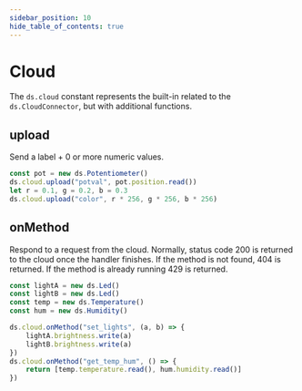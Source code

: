 ```yaml
---
sidebar_position: 10
hide_table_of_contents: true
---
```


# Cloud

The `ds.cloud` constant represents the built-in related to the `ds.CloudConnector`,
but with additional functions.

## upload

Send a label + 0 or more numeric values.

```ts
const pot = new ds.Potentiometer()
ds.cloud.upload("potval", pot.position.read())
let r = 0.1, g = 0.2, b = 0.3
ds.cloud.upload("color", r * 256, g * 256, b * 256)
```

## onMethod

Respond to a request from the cloud.
Normally, status code 200 is returned to the cloud once the handler finishes.
If the method is not found, 404 is returned.
If the method is already running 429 is returned.

```ts edit
const lightA = new ds.Led()
const lightB = new ds.Led()
const temp = new ds.Temperature()
const hum = new ds.Humidity()

ds.cloud.onMethod("set_lights", (a, b) => {
    lightA.brightness.write(a)
    lightB.brightness.write(a)
})
ds.cloud.onMethod("get_temp_hum", () => {
    return [temp.temperature.read(), hum.humidity.read()]
})
```